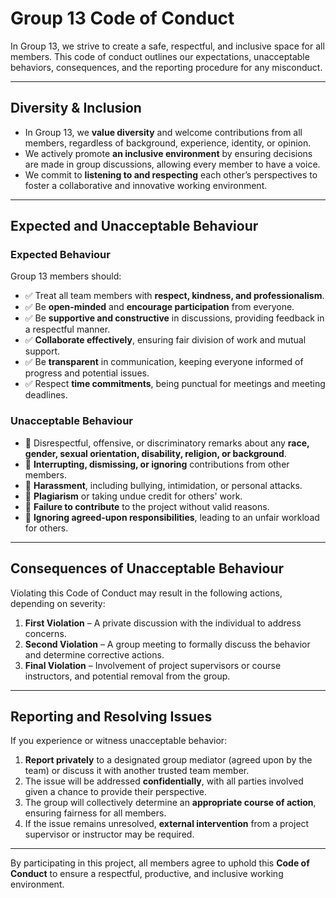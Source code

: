 # Group 13 Code of Conduct

In Group 13, we strive to create a safe, respectful, and inclusive space for all members. This code of conduct outlines our expectations, unacceptable behaviors, consequences, and the reporting procedure for any misconduct.

---

## Diversity & Inclusion
- In Group 13, we **value diversity** and welcome contributions from all members, regardless of background, experience, identity, or opinion.  
- We actively promote **an inclusive environment** by ensuring decisions are made in group discussions, allowing every member to have a voice.  
- We commit to **listening to and respecting** each other’s perspectives to foster a collaborative and innovative working environment.  

---

## Expected and Unacceptable Behaviour

### Expected Behaviour
Group 13 members should:  
- ✅ Treat all team members with **respect, kindness, and professionalism**.  
- ✅ Be **open-minded** and **encourage participation** from everyone.  
- ✅ Be **supportive and constructive** in discussions, providing feedback in a respectful manner.  
- ✅ **Collaborate effectively**, ensuring fair division of work and mutual support.  
- ✅ Be **transparent** in communication, keeping everyone informed of progress and potential issues.  
- ✅ Respect **time commitments**, being punctual for meetings and meeting deadlines.  

### Unacceptable Behaviour
- 🚫 Disrespectful, offensive, or discriminatory remarks about any **race, gender, sexual orientation, disability, religion, or background**.  
- 🚫 **Interrupting, dismissing, or ignoring** contributions from other members.  
- 🚫 **Harassment**, including bullying, intimidation, or personal attacks.  
- 🚫 **Plagiarism** or taking undue credit for others' work.  
- 🚫 **Failure to contribute** to the project without valid reasons.  
- 🚫 **Ignoring agreed-upon responsibilities**, leading to an unfair workload for others.  

---

## Consequences of Unacceptable Behaviour
Violating this Code of Conduct may result in the following actions, depending on severity:  

1. **First Violation** – A private discussion with the individual to address concerns.  
2. **Second Violation** – A group meeting to formally discuss the behavior and determine corrective actions.  
3. **Final Violation** – Involvement of project supervisors or course instructors, and potential removal from the group.  

---

## Reporting and Resolving Issues
If you experience or witness unacceptable behavior:  

1. **Report privately** to a designated group mediator (agreed upon by the team) or discuss it with another trusted team member.  
2. The issue will be addressed **confidentially**, with all parties involved given a chance to provide their perspective.  
3. The group will collectively determine an **appropriate course of action**, ensuring fairness for all members.  
4. If the issue remains unresolved, **external intervention** from a project supervisor or instructor may be required.  

---

By participating in this project, all members agree to uphold this **Code of Conduct** to ensure a respectful, productive, and inclusive working environment.  
